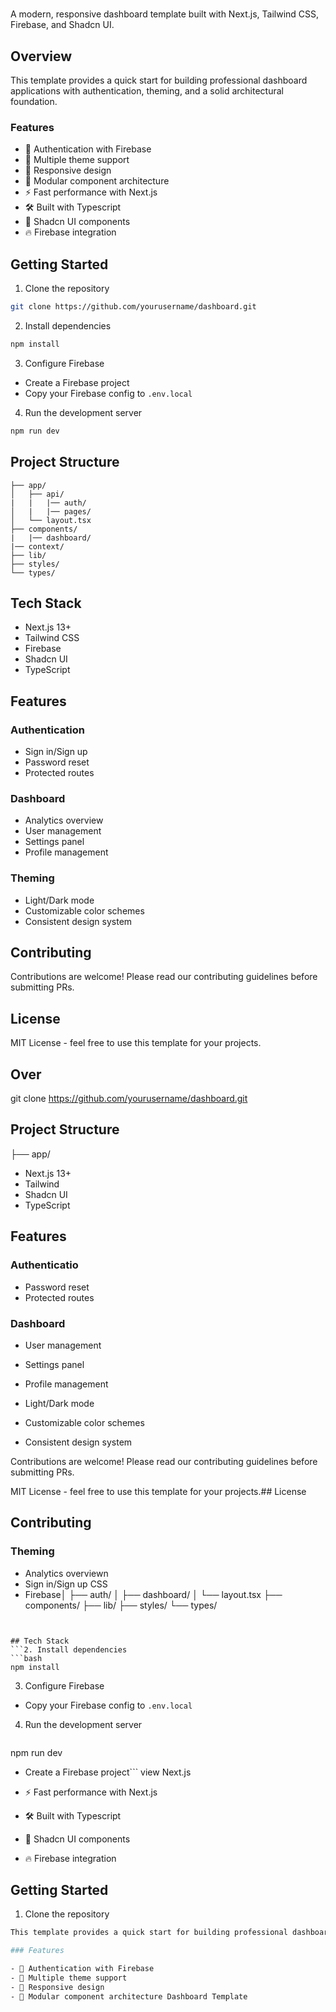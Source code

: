 #

A modern, responsive dashboard template built with Next.js, Tailwind CSS, Firebase, and Shadcn UI.

## Overview

This template provides a quick start for building professional dashboard applications with authentication, theming, and a solid architectural foundation.

### Features

- 🔐 Authentication with Firebase
- 🎨 Multiple theme support
- 📱 Responsive design
- 🧩 Modular component architecture
- ⚡ Fast performance with Next.js
- 🛠️ Built with Typescript
- 🎯 Shadcn UI components
- 🔥 Firebase integration

## Getting Started

1. Clone the repository
```bash
git clone https://github.com/yourusername/dashboard.git
```

2. Install dependencies
```bash
npm install
```

3. Configure Firebase
- Create a Firebase project
- Copy your Firebase config to `.env.local`

4. Run the development server
```bash
npm run dev
```

## Project Structure

```
├── app/
│   ├── api/
|   |   |── auth/
│   |   |── pages/
│   └── layout.tsx
├── components/
|   |── dashboard/
|── context/
├── lib/
├── styles/
└── types/
```

## Tech Stack

- Next.js 13+
- Tailwind CSS
- Firebase
- Shadcn UI
- TypeScript

## Features

### Authentication
- Sign in/Sign up
- Password reset
- Protected routes

### Dashboard
- Analytics overview
- User management
- Settings panel
- Profile management

### Theming
- Light/Dark mode
- Customizable color schemes
- Consistent design system

## Contributing

Contributions are welcome! Please read our contributing guidelines before submitting PRs.

## License

MIT License - feel free to use this template for your projects.

## Over
git clone https://github.com/yourusername/dashboard.git


## Project Structure

├── app/

- Next.js 13+
- Tailwind
- Shadcn UI
- TypeScript

## Features

### Authenticatio
- Password reset
- Protected routes

### Dashboard
- User management
- Settings panel
- Profile management

- Light/Dark mode
- Customizable color schemes
- Consistent design system


Contributions are welcome! Please read our contributing guidelines before submitting PRs.


MIT License - feel free to use this template for your projects.## License

## Contributing
### Theming
- Analytics overviewn
- Sign in/Sign up CSS
- Firebase│   ├── auth/
│   ├── dashboard/
│   └── layout.tsx
├── components/
├── lib/
├── styles/
└── types/
```


## Tech Stack
```2. Install dependencies
```bash
npm install
```

3. Configure Firebase
- Copy your Firebase config to `.env.local`

4. Run the development server
```bash
```

npm run dev
- Create a Firebase project```
view Next.js

- ⚡ Fast performance with Next.js
- 🛠️ Built with Typescript
- 🎯 Shadcn UI components
- 🔥 Firebase integration

## Getting Started

1. Clone the repository
```bash
This template provides a quick start for building professional dashboard applications with authentication, theming, and a solid architectural foundation.

### Features

- 🔐 Authentication with Firebase
- 🎨 Multiple theme support
- 📱 Responsive design
- 🧩 Modular component architecture Dashboard Template